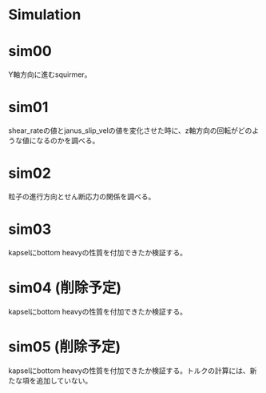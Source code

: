 # Simulation

# sim00
Y軸方向に進むsquirmer。

# sim01
shear_rateの値とjanus_slip_velの値を変化させた時に、z軸方向の回転がどのような値になるのかを調べる。

# sim02
粒子の進行方向とせん断応力の関係を調べる。

# sim03
kapselにbottom heavyの性質を付加できたか検証する。

# sim04 (削除予定)
kapselにbottom heavyの性質を付加できたか検証する。

# sim05 (削除予定)
kapselにbottom heavyの性質を付加できたか検証する。トルクの計算には、新たな項を追加していない。